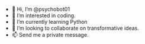- 👋 Hi, I’m @psychobot01
- 👀 I’m interested in coding.
- 🌱 I’m currently learning Python
- 💞️ I’m looking to collaborate on transformative ideas.
- 📫 Send me a private message.

<!---
psychobot01/psychobot01 is a ✨ special ✨ repository because its `README.md` (this file) appears on your GitHub profile.
You can click the Preview link to take a look at your changes.
--->
